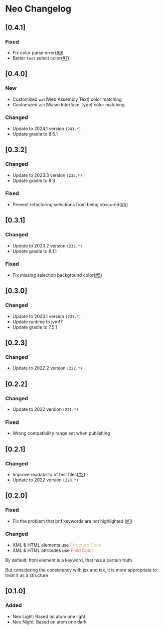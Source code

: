 <!-- Keep a Changelog guide -> https://keepachangelog.com -->

# Neo Changelog

## [0.4.1]
### Fixed
- Fix color parse error([#9](https://github.com/oovm/neo-intellij/issues/9))
- Better `test` select color([#7](https://github.com/oovm/neo-intellij/issues/7))

## [0.4.0]
### New
- Customized `wat`(Web Assembly Text) color matching
- Customized `wit`(Wasm Interface Type) color matching
### Changed
- Update to 2024.1 version `(241.*)`
- Update gradle to 8.5.1

## [0.3.2]
### Changed
- Update to 2023.3 version `(233.*)`
- Update gradle to 8.3
### Fixed
- Prevent refactoring selections from being obscured([#5](https://github.com/oovm/neo-intellij/issues/8))

## [0.3.1]
### Changed
- Update to 2023.2 version `(232.*)`
- Update gradle to 8.1.1
### Fixed
- Fix missing selection background color([#5](https://github.com/oovm/neo-intellij/issues/5))

## [0.3.0]
### Changed
- Update to 2023.1 version `(231.*)`
- Update runtime to jvm17
- Update gradle to 7.5.1

## [0.2.3]
### Changed
- Update to 2022.2 version `(222.*)`

## [0.2.2]
### Changed
- Update to 2022 version `(221.*)`
### Fixed
- Wrong compatibility range set when publishing
## [0.2.1]
### Changed
- Improve readability of test files([#2](https://github.com/oovm/neo-intellij/issues/2))
- Update to 2022 version `(220.*)`

## [0.2.0]
### Fixed
- Fix the problem that bnf keywords are not highlighted ([#1](https://github.com/oovm/neo-intellij/pull/1))

### Changed

- XML & HTML elements use <span style="color:#E5C17C">Structure Color</span>
- XML & HTML attributes use <span style="color:#F07178">Field Color</span>

By default, html element is a keyword, that has a certain truth.

But considering the consistency with jsx and tsx, it is more appropriate to treat it as a structure

## [0.1.0]
### Added
- Neo Light: Based on atom one light
- Neo Night: Based on atom one dark
